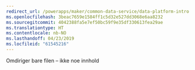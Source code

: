 ```yaml
---
redirect_url: /powerapps/maker/common-data-service/data-platform-intro
ms.openlocfilehash: 3beac7659e1584ff1c5d32e527dd3068e6aa8232
ms.sourcegitcommit: 4042388fa5e7ef50bc59f9e35df330613fea29ae
ms.translationtype: HT
ms.contentlocale: nb-NO
ms.lasthandoff: 04/23/2019
ms.locfileid: "61545216"
---
```

Omdiriger bare filen – ikke noe innhold